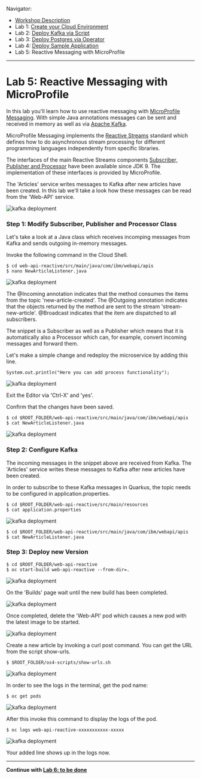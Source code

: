 Navigator:
* [Workshop Description](https://nheidloff.github.io/workshop-quarkus-openshift-reactive-messaging/)
* Lab 1: [Create your Cloud Environment](lab1.md)
* Lab 2: [Deploy Kafka via Script](lab2.md)
* Lab 3: [Deploy Postgres via Operator](lab3.md)
* Lab 4: [Deploy Sample Application](lab4.md)
* Lab 5: Reactive Messaging with MicroProfile

---

# Lab 5: Reactive Messaging with MicroProfile

In this lab you'll learn how to use reactive messaging with [MicroProfile Messaging](https://download.eclipse.org/microprofile/microprofile-reactive-messaging-1.0/microprofile-reactive-messaging-spec.html). With simple Java annotations messages can be sent and received in memory as well as via [Apache Kafka](https://kafka.apache.org/). 

MicroProfile Messaging implements the [Reactive Streams](https://www.reactive-streams.org/) standard which defines how to do asynchronous stream processing for different programming languages independently from specific libraries. 

The interfaces of the main Reactive Streams components [Subscriber, Publisher and Processor](https://docs.oracle.com/javase/9/docs/api/java/util/concurrent/Flow.html) have been available since JDK 9. The implementation of these interfaces is provided by MicroProfile.

The 'Articles' service writes messages to Kafka after new articles have been created. In this lab we'll take a look how these messages can be read from the 'Web-API' service.

![kafka deployment](../images/microprofile-kafka11.png)

### Step 1: Modify Subscriber, Publisher and Processor Class

Let's take a look at a Java class which receives incomping messages from Kafka and sends outgoing in-memory messages.

Invoke the following command in the Cloud Shell.

```
$ cd web-api-reactive/src/main/java/com/ibm/webapi/apis
$ nano NewArticleListener.java
```

![kafka deployment](../images/microprofile-kafka1.png)

The @Incoming annotation indicates that the method consumes the items from the topic 'new-article-created'. The @Outgoing annotation indicates that the objects returned by the method are sent to the stream 'stream-new-article'. @Broadcast indicates that the item are dispatched to all subscribers.

The snippet is a Subscriber as well as a Publisher which means that it is automatically also a Processor which can, for example, convert incoming messages and forward them.

Let's make a simple change and redeploy the microservice by adding this line.

```
System.out.println("Here you can add process functionality");
```

![kafka deployment](../images/microprofile-kafka2.png)

Exit the Editor via 'Ctrl-X' and 'yes'.

Confirm that the changes have been saved. 

```
$ cd $ROOT_FOLDER/web-api-reactive/src/main/java/com/ibm/webapi/apis
$ cat NewArticleListener.java
```

![kafka deployment](../images/microprofile-kafka3.png)

### Step 2: Configure Kafka

The incoming messages in the snippet above are received from Kafka. The 'Articles' service writes these messages to Kafka after new articles have been created.

In order to subscribe to these Kafka messages in Quarkus, the topic needs to be configured in application.properties.

```
$ cd $ROOT_FOLDER/web-api-reactive/src/main/resources
$ cat application.properties
```

![kafka deployment](../images/microprofile-kafka4.png)

```
$ cd $ROOT_FOLDER/web-api-reactive/src/main/java/com/ibm/webapi/apis
$ cat NewArticleListener.java
```

### Step 3: Deploy new Version

```
$ cd $ROOT_FOLDER/web-api-reactive
$ oc start-build web-api-reactive --from-dir=.
```

![kafka deployment](../images/microprofile-kafka5.png)

On the 'Builds' page wait until the new build has been completed.

![kafka deployment](../images/microprofile-kafka6.png)

Once completed, delete the 'Web-API' pod which causes a new pod with the latest image to be started.

![kafka deployment](../images/microprofile-kafka7.png)

Create a new article by invoking a curl post command. You can get the URL from the script show-urls.

```
$ $ROOT_FOLDER/os4-scripts/show-urls.sh
```

![kafka deployment](../images/microprofile-kafka8.png)

In order to see the logs in the terminal, get the pod name:

```
$ oc get pods
```

![kafka deployment](../images/microprofile-kafka9.png)

After this invoke this command to display the logs of the pod.

```
$ oc logs web-api-reactive-xxxxxxxxxxx-xxxxx
```

![kafka deployment](../images/microprofile-kafka10.png)

Your added line shows up in the logs now.

---

__Continue with [Lab 6: to be done](lab6.md)__
